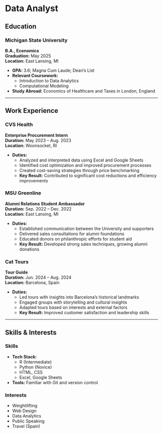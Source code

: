 # Data Analyst

## Education

### Michigan State University 
**B.A., Economics**  
**Graduation:** May 2025  
**Location:** East Lansing, MI  

- **GPA:** 3.6; Magna Cum Laude; Dean’s List
- **Relevant Coursework:** 
  - Introduction to Data Analytics
  - Computational Modeling
- **Study Abroad:** Economics of Healthcare and Taxes in London, England

---

## Work Experience

### CVS Health 
**Enterprise Procurement Intern**  
**Duration:** May 2023 – Aug. 2023  
**Location:** Woonsocket, RI  

- **Duties:**
  - Analyzed and interpreted data using Excel and Google Sheets
  - Identified cost optimization and improved procurement processes
  - Created cost-saving strategies through price benchmarking
  - **Key Result:** Contributed to significant cost reductions and efficiency improvements

### MSU Greenline 
**Alumni Relations Student Ambassador**  
**Duration:** Sep. 2022 – Dec. 2022  
**Location:** East Lansing, MI  

- **Duties:**
  - Established communication between the University and supporters
  - Delivered sales consultations for alumni foundations
  - Educated donors on philanthropic efforts for student aid
  - **Key Result:** Developed strong sales techniques, growing alumni donations

### Cat Tours 
**Tour Guide**  
**Duration:** Jun. 2024 – Aug. 2024  
**Location:** Barcelona, Spain  

- **Duties:**
  - Led tours with insights into Barcelona’s historical landmarks
  - Engaged groups with storytelling and cultural insights
  - Adapted tours based on interests and external factors
  - **Key Result:** Improved customer satisfaction and leadership skills

---

## Skills & Interests

### Skills
- **Tech Stack:** 
  - R (Intermediate)
  - Python (Novice)
  - HTML, CSS
  - Excel, Google Sheets
- **Tools:** Familiar with Git and version control

### Interests
- Weightlifting
- Web Design
- Data Analytics
- Public Speaking
- Travel (Spain)
